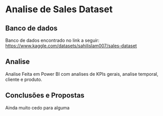 # Analise de Sales Dataset

## Banco de dados 

Banco de dados encontrado no link a seguir:
https://www.kaggle.com/datasets/sahilislam007/sales-dataset

## Analise

Analise Feita em Power BI com analises de KPIs gerais, analise temporal, cliente e produto.

## Conclusões e Propostas

Ainda muito cedo para alguma
